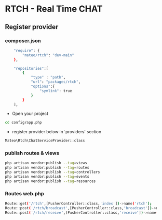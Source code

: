 # RTCH - Real Time CHAT

## Register provider

### composer.json

```sh
    "require": {
        "mateo/rtch": "dev-main"
    },

    "repositories":[
        {
            "type" : "path",
            "url": "packages/rtch",
            "options":{
                "symlink": true
            }
        }
    ],

```

- Open your project

```sh
cd config/app.php
```

- register provider below in 'providers' section

```sh
Mateo\Rtch\ChatServiceProvider::class
```

### publish routes & views

```sh
php artisan vendor:publish --tag=views
php artisan vendor:publish --tag=routes
php artisan vendor:publish --tag=controllers
php artisan vendor:publish --tag=events
php artisan vendor:publish --tag=resources

```

### Routes web.php

```sh
Route::get('/rtch',[PusherController::class,'index'])->name('rtch');
Route::post('/rtch/broadcast',[PusherController::class,'broadcast'])->name('rtch.broadcast');
Route::post('/rtch/receive',[PusherController::class,'receive'])->name('rtch.receive');
```
